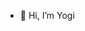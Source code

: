 - 👋 Hi, I’m Yogi



<!---
yogigoey716/yogigoey716 is a ✨ special ✨ repository because its `README.md` (this file) appears on your GitHub profile.
You can click the Preview link to take a look at your changes.
--->
